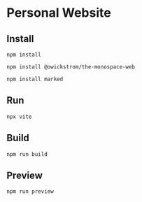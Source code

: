 # Personal Website

## Install
```
npm install

npm install @owickstrom/the-monospace-web

npm install marked
```

## Run
```
npx vite
```

## Build
```
npm run build
```

## Preview
```
npm run preview
```
